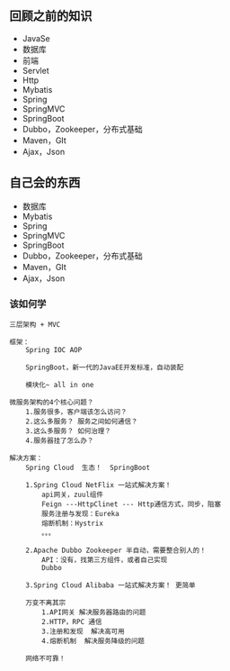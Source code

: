 ## 回顾之前的知识

- JavaSe
- 数据库
- 前端
- Servlet
- Http
- Mybatis
- Spring
- SpringMVC
- SpringBoot
- Dubbo，Zookeeper，分布式基础
- Maven，GIt
- Ajax，Json



## 自己会的东西

- 数据库
- Mybatis
- Spring
- SpringMVC
- SpringBoot
- Dubbo，Zookeeper，分布式基础
- Maven，GIt
- Ajax，Json



### 该如何学

```
三层架构 + MVC

框架：
	Spring IOC AOP
	
	SpringBoot，新一代的JavaEE开发标准，自动装配
	
	模块化~ all in one
	
微服务架构的4个核心问题？
	1.服务很多，客户端该怎么访问？
	2.这么多服务？ 服务之间如何通信？
	3.这么多服务？ 如何治理？
	4.服务器挂了怎么办？
	
解决方案：
	Spring Cloud  生态！  SpringBoot
	
	1.Spring Cloud NetFlix 一站式解决方案！
        api网关，zuul组件
        Feign ---HttpClinet --- Http通信方式，同步，阻塞
        服务注册与发现：Eureka
        熔断机制：Hystrix
        。。。
	
	2.Apache Dubbo Zookeeper 半自动，需要整合别人的！
		API：没有，找第三方组件，或者自己实现
		Dubbo
		
	3.Spring Cloud Alibaba 一站式解决方案！ 更简单
	
	万变不离其宗
		1.API网关 解决服务器路由的问题
		2.HTTP，RPC 通信
		3.注册和发现  解决高可用
		4.熔断机制  解决服务降级的问题
		
	网络不可靠！
		
```












































